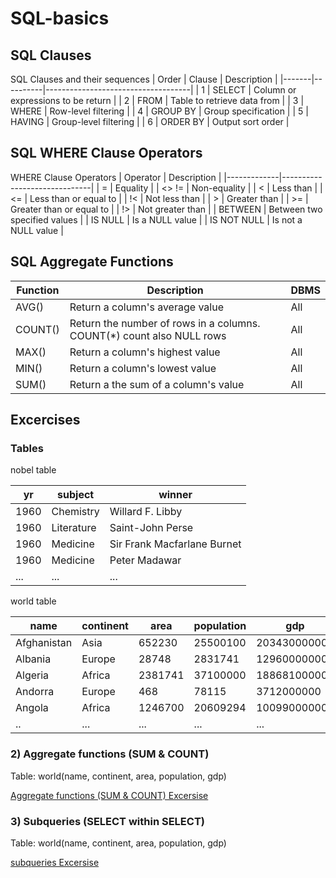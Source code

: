 # SQL-basics

## SQL Clauses

SQL Clauses and their sequences 
| Order | Clause   | Description                        |
|-------|----------|------------------------------------|
| 1     | SELECT   | Column or expressions to be return |
| 2     | FROM     | Table to retrieve data from        |
| 3     | WHERE    | Row-level filtering                |
| 4     | GROUP BY | Group specification                |
| 5     | HAVING   | Group-level filtering              |
| 6     | ORDER BY | Output sort order                  |


## SQL WHERE Clause Operators

WHERE Clause Operators
| Operator    | Description                  |
|-------------|------------------------------|
| =           | Equality                     |
| <> !=       | Non-equality                 |
| <           | Less than                    |
| <=          | Less than or equal to        |
| !<          | Not less than                |
| >           | Greater than                 |
| >=          | Greater than or equal to     |
| !>          | Not greater than             |
| BETWEEN     | Between two specified values |
| IS NULL     | Is a NULL value              |
| IS NOT NULL | Is not a NULL value          |

## SQL Aggregate Functions 

| Function | Description                                                            | DBMS |
|----------|------------------------------------------------------------------------|------|
| AVG()    | Return a column's average value                                        | All  |
| COUNT()  | Return the number of rows in a columns.  COUNT(*) count also NULL rows | All  |
| MAX()    | Return a column's highest value                                        | All  |
| MIN()    | Return a column's lowest value                                         | All  |
| SUM()    | Return a the sum of a column's value                                   | All  |


## Excercises
### Tables

nobel table 

| yr   | subject    | winner                      | 
|------|------------|-----------------------------|
| 1960 | Chemistry  | Willard F. Libby            |
| 1960 | Literature | Saint-John Perse            |
| 1960 | Medicine   | Sir Frank Macfarlane Burnet |
| 1960 | Medicine   | Peter Madawar               |
| ...  | ...        | ...                         |

world table 

| name        | continent | area    | population | gdp          |
|-------------|-----------|---------|------------|--------------|
| Afghanistan | Asia      | 652230  | 25500100   | 20343000000  |
| Albania     | Europe    | 28748   | 2831741    | 12960000000  |
| Algeria     | Africa    | 2381741 | 37100000   | 188681000000 |
| Andorra     | Europe    | 468     | 78115      | 3712000000   |
| Angola      | Africa    | 1246700 | 20609294   | 100990000000 |
| ..          | ...       | ...     | ...        | ...          |


### 2) Aggregate functions (SUM & COUNT)

Table: world(name, continent, area, population, gdp)

[Aggregate functions (SUM & COUNT) Excersise](https://sqlzoo.net/wiki/SUM_and_COUNT)


### 3) Subqueries (SELECT within SELECT)

Table: world(name, continent, area, population, gdp)

[subqueries Excersise](https://sqlzoo.net/wiki/SELECT_within_SELECT_Tutorial)